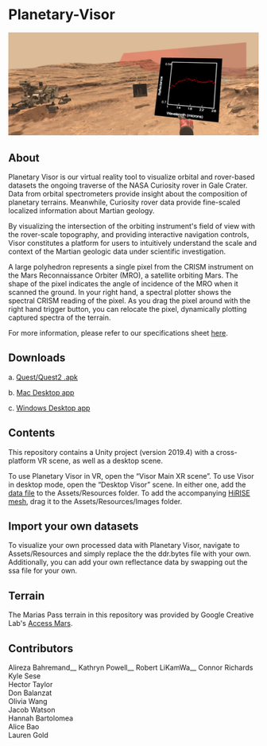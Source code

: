 # Planetary-Visor
![](Images/teaser.png) 

## About
Planetary Visor is our virtual reality tool to visualize orbital and rover-based datasets the ongoing traverse of the NASA Curiosity rover in Gale Crater. Data from orbital spectrometers provide insight about the composition of planetary terrains. Meanwhile, Curiosity rover data provide fine-scaled localized information about Martian geology.

By visualizing the intersection of the orbiting instrument's field of view with the rover-scale topography, and providing interactive navigation controls, Visor constitutes a platform for users to intuitively understand the scale and context of the Martian geologic data under scientific investigation.

A large polyhedron represents a single pixel from the CRISM instrument on the Mars Reconnaissance Orbiter (MRO), a satellite orbiting Mars. The shape of the pixel indicates the angle of incidence of  the MRO when it scanned the ground. In your right hand, a spectral plotter shows the spectral CRISM reading of the pixel. As you drag the pixel around with the right hand trigger button, you can relocate the pixel, dynamically plotting captured spectra of the terrain.

For more information, please refer to our specifications sheet [here](https://docs.google.com/document/d/1kGCzEMR2xrff4Ix_1EuVwuAB_juHsJ6bS9WEtmvN8OQ/edit?usp=sharing).

## Downloads
a. [Quest/Quest2 .apk](https://drive.google.com/drive/u/0/folders/1saZhpeA-oVFzD2kpPOjG9ppVDmhHgpDY)

b. [Mac Desktop app](https://drive.google.com/drive/u/0/folders/17XL8BXiAt1yD2579Hp4jL3Yb1FRPufyY)

c. [Windows Desktop app](https://drive.google.com/drive/u/0/folders/17XL8BXiAt1yD2579Hp4jL3Yb1FRPufyY)
## Contents
This repository contains a Unity project (version 2019.4) with a cross-platform VR scene, as well as a desktop scene. 

To use Planetary Visor in VR, open the “Visor Main XR scene”. To use Visor in desktop mode, open the “Desktop Visor” scene. 
In either one, add the [data file](https://drive.google.com/file/d/1CCanj8WCWzXFJ99qGjfwHSd6wggRgGys/view?usp=sharing) to the Assets/Resources folder.
To add the accompanying [HiRISE mesh](https://drive.google.com/file/d/1cAhYsbwRMsdiet7UFBo99PIZeNEpnXHr/view?usp=sharing), drag it to the Assets/Resources/Images folder.
## Import your own datasets
To visualize your own processed data with Planetary Visor, navigate to Assets/Resources and simply replace the the ddr.bytes file with your own. Additionally, you can add your own reflectance data by swapping out the ssa file for your own.
## Terrain
The Marias Pass terrain in this repository was provided by Google Creative Lab's [Access Mars](https://github.com/googlecreativelab/access-mars).
## Contributors
Alireza Bahremand__
Kathryn Powell__
Robert LiKamWa__
Connor Richards  
Kyle Sese   
Hector Taylor   
Don Balanzat       
Olivia Wang   
Jacob Watson   
Hannah Bartolomea    
Alice Bao    
Lauren Gold        
